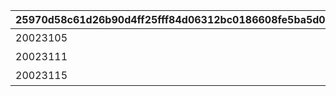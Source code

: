 |25970d58c61d26b90d4ff25fff84d06312bc0186608fe5ba5d01c4a0a08dd175|ca50470486d0b8f8d58e4744f396e6a63a860b30fb3bedf08d7a4296c6c39994|b4564c0483856ecf312b67ce7d1ddc32fb5a8267f600ba8bf2337b79bb9d9c92|5d2306aaf68b7f96008f30612bb9ae84146553d40ebbdeae1706030908940455|
| --- | --- | --- | --- |
|20023105|特別講座プレゼンレポート|0|1|
|20023111|メルクリウス財団活動日誌|0|2|
|20023115|ユニのメモ帳|2002301|3|